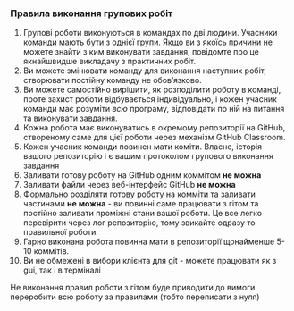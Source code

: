 ### Правила виконання групових робіт

1. Групові роботи виконуються в командах по дві людини. Учасники команди мають бути з однієї групи. Якщо ви з якоїсь причини не можете знайти з ким виконувати завдання, повідомте про це якнайшвидше викладачу з практичних робіт.
2. Ви можете змінювати команду для виконання наступних робіт, створювати постійну команду не обовʼязково.
3. Ви можете самостійно вирішити, як розподілити роботу в команді, проте захист роботи відбувається індивідуально, і кожен учасник команди має розуміти _всю_ програму, відповідати по ній на питання та виконувати завдання.
4. Кожна робота має виконуватись в окремому репозиторії на GitHub, створеному саме для цієї роботи через механізм GitHub Classroom.
5. Кожен учасник команди повинен мати коміти. Власне, історія вашого репозиторію і є вашим протоколом групового виконання завдання
6. Заливати готову роботу на GitHub одним коммітом **не можна**
7. Заливати файли через веб-інтерфейс GitHub **не можна**
8. Формально розділяти готову роботу на комміти та заливати частинами **не можна** - ви повинні саме працювати з гітом та постійно заливати проміжні стани вашої роботи. Це все легко перевірити через лог репозиторію, тому звикайте одразу то правильної роботи.
9. Гарно виконана робота повинна мати в репозиторії щонайменше 5-10 коммітів.
10. Ви не обмежені в вибори клієнта для git - можете працювати як з gui, так і в терміналі

Не виконання правил роботи з гітом буде приводити до вимоги переробити всю роботу за правилами (тобто переписати з нуля)
